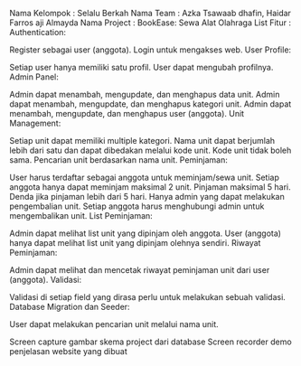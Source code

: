 Nama Kelompok : Selalu Berkah
Nama Team : Azka Tsawaab dhafin, Haidar Farros aji Almayda
Nama Project : BookEase: Sewa Alat Olahraga
List Fitur : 
Authentication:

Register sebagai user (anggota).
Login untuk mengakses web.
User Profile:

Setiap user hanya memiliki satu profil.
User dapat mengubah profilnya.
Admin Panel:

Admin dapat menambah, mengupdate, dan menghapus data unit.
Admin dapat menambah, mengupdate, dan menghapus kategori unit.
Admin dapat menambah, mengupdate, dan menghapus user (anggota).
Unit Management:

Setiap unit dapat memiliki multiple kategori.
Nama unit dapat berjumlah lebih dari satu dan dapat dibedakan melalui kode unit.
Kode unit tidak boleh sama.
Pencarian unit berdasarkan nama unit.
Peminjaman:

User harus terdaftar sebagai anggota untuk meminjam/sewa unit.
Setiap anggota hanya dapat meminjam maksimal 2 unit.
Pinjaman maksimal 5 hari.
Denda jika pinjaman lebih dari 5 hari.
Hanya admin yang dapat melakukan pengembalian unit.
Setiap anggota harus menghubungi admin untuk mengembalikan unit.
List Peminjaman:

Admin dapat melihat list unit yang dipinjam oleh anggota.
User (anggota) hanya dapat melihat list unit yang dipinjam olehnya sendiri.
Riwayat Peminjaman:

Admin dapat melihat dan mencetak riwayat peminjaman unit dari user (anggota).
Validasi:

Validasi di setiap field yang dirasa perlu untuk melakukan sebuah validasi.
Database Migration dan Seeder:

User dapat melakukan pencarian unit melalui nama unit.

Screen capture gambar skema project dari database
Screen recorder demo penjelasan website yang dibuat